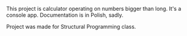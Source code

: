This project is calculator operating on numbers bigger than long. It's a console app. Documentation is in Polish, sadly. 

Project was made for Structural Programming class. 
